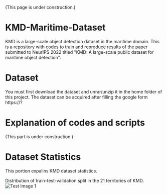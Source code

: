 (This page is under construction.)

# KMD-Maritime-Dataset
KMD is a large-scale object detection dataset in the maritime domain. This is a repository with codes to train and reproduce results of the paper submitted to NeurIPS 2022 titled "KMD: A large-scale public dataset for maritime object detection". 

# Dataset
You must first download the dataset and unrar/unzip it in the home folder of this project. The dataset can be acquired after filling the google form https://?

# Explanation of codes and scripts
(This part is under construction.)

# Dataset Statistics
This portion expalins KMD dataset statistics.

Distribution of train-test-validation split in the 21 territories of KMD. ![Test Image 1](https://github.com/kmdMaritimeDataset/KMD-Maritime-Dataset/fig19.png)
